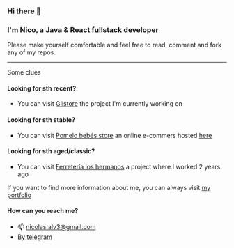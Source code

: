 ### Hi there 👋

### I'm Nico, a Java & React fullstack developer
Please make yourself comfortable and feel free to read, comment and fork any of my repos.

-------------------
Some clues

#### Looking for sth recent?
  - You can visit [Glistore](https://github.com/nicolas-alv3/glistore-frontend/tree/master) the project I'm currently working on

#### Looking for sth stable?
  - You can visit [Pomelo bebés store](https://github.com/nicolas-alv3/glistore-frontend/tree/develop) an online e-commers hosted [here](https://pomelobebes.web.app)

#### Looking for sth aged/classic?
  - You can visit [Ferretería los hermanos](https://github.com/nicolas-alv3/Corralon-y-ferreteria-los-dos-hermanos) a project where I worked 2 years ago

If you want to find more information about me, you can always visit [my portfolio](https://nicolas-alvarez.web.app)

#### How can you reach me?
- 📫 nicolas.alv3@gmail.com
- [By telegram](https://t.me/nico_alvarez3)


<!--
**nicolas-alv3/nicolas-alv3** is a ✨ _special_ ✨ repository because its `README.md` (this file) appears on your GitHub profile.

Here are some ideas to get you started:

- 🔭 I’m currently working on ...
- 🌱 I’m currently learning ...
- 👯 I’m looking to collaborate on ...
- 🤔 I’m looking for help with ...
- 💬 Ask me about ...
- 📫 How to reach me: ...
- 😄 Pronouns: ...
- ⚡ Fun fact: ...
-->
